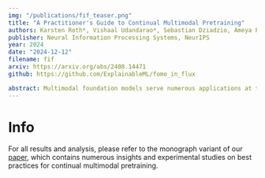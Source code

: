 ```yaml
---
img: "/publications/fif_teaser.png"
title: "A Practitioner's Guide to Continual Multimodal Pretraining"
authors: Karsten Roth*, Vishaal Udandarao*, Sebastian Dziadzio, Ameya Prabhu, Medhi Cherti, Oriol Vinyals, Olivier Henaff, Samuel Albanie, Matthias Bethge, Zeynep Akata
publisher: Neural Information Processing Systems, NeurIPS
year: 2024
date: "2024-12-12"
filename: fif
arxiv: https://arxiv.org/abs/2408.14471
github: https://github.com/ExplainableML/fomo_in_flux

abstract: Multimodal foundation models serve numerous applications at the intersection of vision and language. Still, despite being pretrained on extensive data, they become outdated over time. To keep models updated, research into continual pretraining mainly explores scenarios with either (1) infrequent, indiscriminate updates on large-scale new data, or (2) frequent, sample-level updates. However, practical model deployment often operates in the gap between these two limit cases, as real-world applications often demand adaptation to specific subdomains, tasks or concepts, spread over the entire, varying life cycle of a model. In this work, we complement current perspectives on continual pretraining through a research test bed as well as provide comprehensive guidance for effective continual model updates in such scenarios. We first introduce FoMo-in-Flux, a continual multimodal pretraining benchmark with realistic compute constraints and practical deployment requirements, constructed over 63 datasets with diverse visual and semantic coverage. Using FoMo-in-Flux, we explore the complex landscape of practical continual pretraining through multiple perspectives: (1) A data-centric investigation of data mixtures and stream orderings that emulate real-world deployment situations, (2) a method-centric investigation ranging from simple fine-tuning and traditional continual learning strategies to parameter-efficient updates and model merging, (3) meta learning rate schedules and mechanistic design choices, and (4) the influence of model and compute scaling. Together, our insights provide a practitioner's guide to continual multimodal pretraining for real-world deployment.
---
```


# Info

For all results and analysis, please refer to the monograph variant of our [paper](https://arxiv.org/abs/2408.14471), which contains numerous insights and experimental studies on best practices for continual multimodal pretraining.
